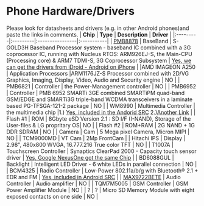 # Phone Hardware/Drivers #

Please look for datasheets and drivers (e.g. in other Android phones)and paste the links in comments.
| **Chip** | **Type** | **Description** | **Driver** |
|:---------|:---------|:----------------|:-----------|
| [PMB8878](http://www.infineon.com/cms/en/product/PSLPopup.html?productType=db3a3043156fd573011594a557d60747) | BaseBand | S-GOLD3H Baseband Processor system - baseband IC combined with a 3G coprocessor IC, running with Nucleus RTOS: ARM926EJ-S, the Main-CPU (Processing core) & ARM7 TDMI-S, 3G Coprocessor Subsystem | [Yes, we can get the drivers from iDroid - Android on iPhone](http://www.idroidproject.org/wiki/Status) |
|AMD IMAGEON A250 | Application Processors |ARM1176JZ-S Processor combined with 2D/VG Graphics, Imaging, Display, Video, Audio and Security engine | NO         |
| PMB6821  | Controller | the Power-Management controller | NO         |
| PMB6952  | Controller | PMB 6952 SMARTi 3GE combined SMARTiPM quad-band GSM/EDGE and SMARTi3G triple-band WCDMA transceivers in a laminate based PG-TFSGA-121-2 package | NO         |
| WM8990   | Multimedia Controller | the multimedia chip |1.) [Yes, included in the Andorid SRC](http://android.git.kernel.org/?p=kernel/common.git;a=commitdiff;h=97bb8129e5deb3c0584391a5d2348966732e2233) 2.)[Another Link](http://www.spinics.net/lists/alsa-devel/msg23195.html) |
| Flash #1 | ROM      | 8Gbyte eSD Version 2.1 : SD I/F (I-NAND), Storage of the User-files & LG propritary OS| NO         |
| Flash #2 | ROM+RAM  | 2G NAND + 1G DDR SDRAM | NO         |
| Camera   | Cam      | 5 Mega pixel Camera, Micron MIPI | NO         |
| TCM9000MD | VT Cam   | 2Mp FrontCam    |
| Hitachi IPS | Display  | 2.98", 480x800 WVGA, 16.777.216 True color TFT | NO         |
| T1007A   | Touchscreen Controller | Synaptics ClearPad 2000 - Capacity touch sensor driver  | [Yes, Google NexusOne got the same Chip](http://www.geek.com/articles/mobile/nexus-one-teardown-thoughtful-design-top-notch-engineering-2010017/) |
| BD6088GUL | Backlight | Intelligent LED Driver - 6 white LEDs in parallel connection | NO         |
| BCM4325  | Radio Controller | Low-Power 802.11a/b/g with Bluetooth® 2.1 + EDR and FM | [Yes, included in Android SRC](http://android.git.kernel.org/?p=platform/system/wlan/broadcom.git) |
| [MAX9722BETE](http://www.digchip.com/data/280/280-1978-MAX9722A.pdf) | Audio Controller | Audio amplifier | NO         |
| TQM7M5005 | GSM Controller | GSM Power Amplifier Module | NO         |
| ?        | ?        | Micro SD Memory Module with eight exposed contacts on one side | NO         |